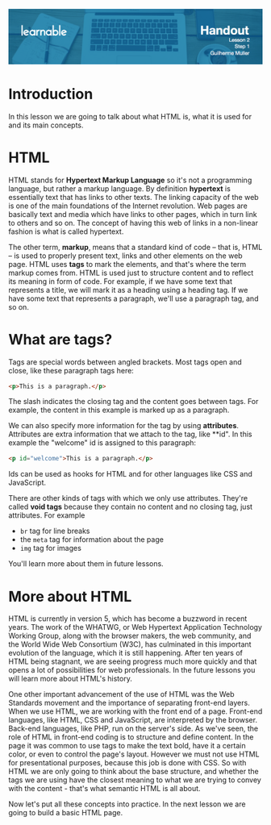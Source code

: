 ![](head-2.png)

# Introduction

In this lesson we are going to talk about what HTML is, what it is used for and its main concepts.

# HTML

HTML stands for **Hypertext Markup Language** so it's not a programming language, but rather a markup language. By definition **hypertext** is essentially text that has links to other texts. The linking capacity of the web is one of the main foundations of the Internet revolution. Web pages are basically text and media which have links to other pages, which in turn link to others and so on. The concept of having this web of links in a non-linear fashion is what is called hypertext.

The other term, **markup**, means that a standard kind of code – that is, HTML – is used to properly present text, links and other elements on the web page. HTML uses **tags** to mark the elements, and that's where the term markup comes from. HTML is used just to structure content and to reflect its meaning in form of code. For example, if we have some text that represents a title, we will mark it as a heading using a heading tag. If we have some text that represents a paragraph, we'll use a paragraph tag, and so on.

# What are tags?

Tags are special words between angled brackets. Most tags open and close, like these paragraph tags here:

```html
<p>This is a paragraph.</p>
```

The slash indicates the closing tag and the content goes between tags. For example, the content in this example is marked up as a paragraph.

We can also specify more information for the tag by using **attributes**. Attributes are extra information that we attach to the tag, like **id". In this example the "welcome" id is assigned to this paragraph:

```html
<p id="welcome">This is a paragraph.</p>
```

Ids can be used as hooks for HTML and for other languages like CSS and JavaScript.

There are other kinds of tags with which we only use attributes. They're called **void tags** because they contain no content and no closing tag, just attributes. For example

* `br` tag for line breaks
* the `meta` tag for information about the page
* `img` tag for images

You'll learn more about them in future lessons.

# More about HTML

HTML is currently in version 5, which has become a buzzword in recent years. The work of the WHATWG, or Web Hypertext Application Technology Working Group, along with the browser makers, the web community, and the World Wide Web Consortium (W3C), has culminated in this important evolution of the language, which it is still happening. After ten years of HTML being stagnant, we are seeing progress much more quickly and that opens a lot of possibilities for web professionals. In the future lessons you will learn more about HTML's history.

One other important advancement of the use of HTML was the Web Standards movement and the importance of separating front-end layers. When we use HTML, we are working with the front end of a page. Front-end languages, like HTML, CSS and JavaScript, are interpreted by the browser. Back-end languages, like PHP, run on the server's side. As we've seen, the role of HTML in front-end coding is to structure and define content. In the page it was common to use tags to make the text bold, have it a certain color, or even to control the page's layout. However we must not use HTML for presentational purposes, because this job is done with CSS. So with HTML we are only going to think about the base structure, and whether the tags we are using have the closest meaning to what we are trying to convey with the content - that's what semantic HTML is all about.

Now let's put all these concepts into practice. In the next lesson we are going to build a basic HTML page.